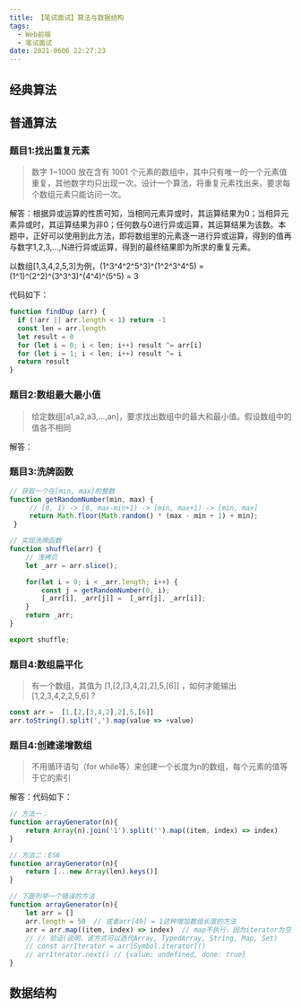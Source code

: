 ```yaml
---
title: 【笔试面试】算法与数据结构
tags:
  - Web前端 
  - 笔试面试
date: 2021-0606 22:27:23
---
```




## 经典算法





## 普通算法

### 题目1:找出重复元素

> 数字 1~1000 放在含有 1001 个元素的数组中，其中只有唯一的一个元素值重复，其他数字均只出现一次。设计一个算法，将重复元素找出来，要求每个数组元素只能访问一次。

解答：根据异或运算的性质可知，当相同元素异或时，其运算结果为0；当相异元素异或时，其运算结果为非0；任何数与0进行异或运算，其运算结果为该数。本题中，正好可以使用到此方法，即将数组里的元素逐一进行异或运算，得到的值再与数字1,2,3,…,N进行异或运算，得到的最终结果即为所求的重复元素。

以数组[1,3,4,2,5,3]为例，(1^3^4^2^5^3)^(1^2^3^4^5) = (1^1)^(2^2)^(3^3^3)^(4^4)^(5^5) = 3

代码如下：

```javascript
function findDup (arr) {
  if (!arr || arr.length < 1) return -1
  const len = arr.length
  let result = 0
  for (let i = 0; i < len; i++) result ^= arr[i]
  for (let i = 1; i < len; i++) result ^= i
  return result
}
```

### 题目2:数组最大最小值

> 给定数组[a1,a2,a3,…,an]，要求找出数组中的最大和最小值。假设数组中的值各不相同

解答：

### 题目3:洗牌函数

```javascript
// 获取一个在[min, max]的整数 
function getRandomNumber(min, max) {
     // [0, 1) -> [0, max-min+1) -> [min, max+1) -> [min, max]
     return Math.floor(Math.random() * (max - min + 1) + min);
 }

// 实现洗牌函数
function shuffle(arr) {
    // 浅拷贝
    let _arr = arr.slice();

    for(let i = 0; i < _arr.length; i++) {
        const j = getRandomNumber(0, i);
        [_arr[i], _arr[j]] =  [_arr[j], _arr[i]];
    }
    return _arr;
}

export shuffle;
```





### 题目4:数组扁平化

> 有一个数组，其值为 [1,[2,[3,4,2],2],5,[6]] ，如何才能输出 [1,2,3,4,2,2,5,6] ?

```javascript
const arr =  [1,[2,[3,4,2],2],5,[6]] 
arr.toString().split(',').map(value => +value)
```



### 题目4:创建递增数组

> 不用循环语句（for while等）来创建一个长度为n的数组，每个元素的值等于它的索引

解答：代码如下：

```javascript
// 方法一：
function arrayGenerator(n){
    return Array(n).join('1').split('').map((item, index) => index)
}

// 方法二：ES6
function arrayGenerator(n){
    return [...new Array(len).keys()]
}

// 下面列举一个错误的方法
function arrayGenerator(n){
    let arr = []
    arr.length = 50  // 或者arr[49] = 1这种增加数组长度的方法
    arr = arr.map((item, index) => index)  // map不执行，因为iterator为空
    // // 验证(说明，该方式可以迭代Array, TypedArray, String, Map, Set)
    // const arrIterator = arr[Symbol.iterator]()
    // arrIterator.next() // {value: undefined, done: true}
}
```

 



## 数据结构

